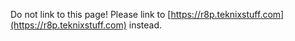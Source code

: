Do not link to this page! Please link to [https://r8p.teknixstuff.com](https://r8p.teknixstuff.com) instead.
